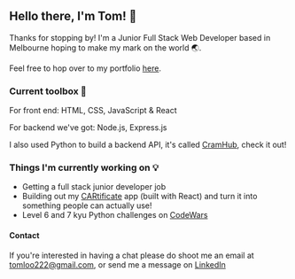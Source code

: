 ## Hello there, I'm Tom! 🤖

Thanks for stopping by! I'm a Junior Full Stack Web Developer based in Melbourne hoping to make my mark on the world 🌏.

Feel free to hop over to my portfolio [here](https://thomasloo.dev/).

### Current toolbox 🧰
For front end: HTML, CSS, JavaScript & React

For backend we've got: Node.js, Express.js

I also used Python to build a backend API, it's called [CramHub](https://github.com/NeggFriedRice/CramHub), check it out!

### Things I'm currently working on 💡
- Getting a full stack junior developer job
- Building out my [CARtificate](https://github.com/NeggFriedRice/cartificate-frontend) app (built with React) and turn it into something people can actually use!
- Level 6 and 7 kyu Python challenges on [CodeWars](https://www.codewars.com/trainer/python)

#### Contact
If you're interested in having a chat please do shoot me an email at tomloo222@gmail.com, or send me a message on [LinkedIn](https://www.linkedin.com/in/thomas-loo/)

